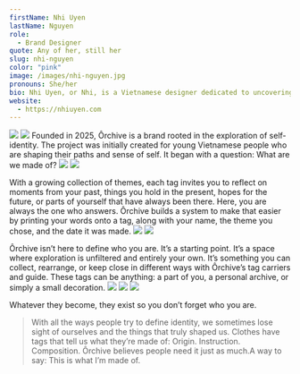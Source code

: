 ```yaml
---
firstName: Nhi Uyen
lastName: Nguyen
role:
  - Brand Designer
quote: Any of her, still her
slug: nhi-nguyen
color: "pink"
image: /images/nhi-nguyen.jpg
pronouns: She/her
bio: Nhi Uyen, or Nhi, is a Vietnamese designer dedicated to uncovering what lies beneath every design. Her work in brand identity and storytelling balances the authentic and the abstract, the poetic and the intentional. Art, for her, is a process of building upward from what stays constant within.
website:
  - https://nhiuyen.com
---
```


![](/media/nhi-nguyen/Kristen-Thesis-01.webp)
![](/media/nhi-nguyen/Kristen-Thesis-02.webp)
Founded in 2025, Ôrchive is a brand rooted in the exploration of self-identity. The project was initially created for young Vietnamese people who are shaping their paths and sense of self. It began with a question: What are we made of?
![](/media/nhi-nguyen/Kristen-Thesis-03.webp)
![](/media/nhi-nguyen/Kristen-Thesis-04.webp)

With a growing collection of themes, each tag invites you to reflect on moments from your past, things you hold in the present, hopes for the future, or parts of yourself that have always been there. Here, you are always the one who answers. Ôrchive builds a system to make that easier by printing your words onto a tag, along with your name, the theme you chose, and the date it was made.
![](/media/nhi-nguyen/Kristen-Thesis-05.webp)
![](/media/nhi-nguyen/Kristen-Thesis-06.webp)

Ôrchive isn’t here to define who you are. It’s a starting point. It’s a space where exploration is unfiltered and entirely your own. It’s something you can collect, rearrange, or keep close in different ways with Ôrchive’s tag carriers and guide. These tags can be anything: a part of you, a personal archive, or simply a small decoration.
![](/media/nhi-nguyen/Kristen-Thesis-07.webp)
![](/media/nhi-nguyen/Kristen-Thesis-08.webp)
![](/media/nhi-nguyen/Kristen-Thesis-09.webp)

Whatever they become, they exist so you don’t forget who you are.

> With all the ways people try to define identity, we sometimes lose sight of ourselves and the things that truly shaped us.
> Clothes have tags that tell us what they’re made of: Origin. Instruction. Composition.
> Ôrchive believes people need it just as much.A way to say: This is what I’m made of.

